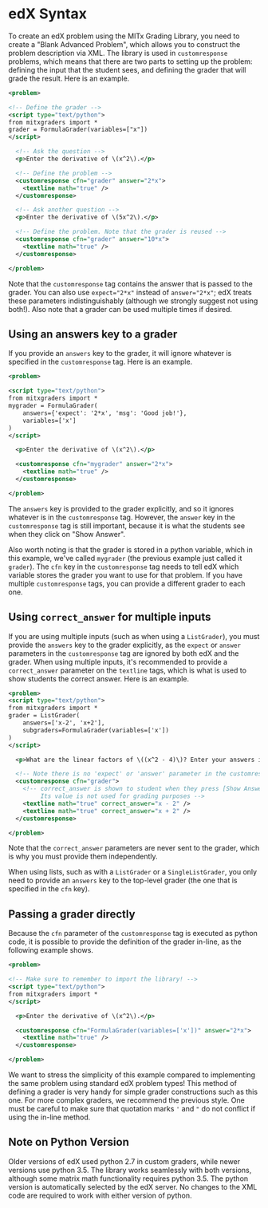 # edX Syntax

To create an edX problem using the MITx Grading Library, you need to create a "Blank Advanced Problem", which allows you to construct the problem description via XML. The library is used in `customresponse` problems, which means that there are two parts to setting up the problem: defining the input that the student sees, and defining the grader that will grade the result. Here is an example.

```XML
<problem>

<!-- Define the grader -->
<script type="text/python">
from mitxgraders import *
grader = FormulaGrader(variables=["x"])
</script>

  <!-- Ask the question -->
  <p>Enter the derivative of \(x^2\).</p>

  <!-- Define the problem -->
  <customresponse cfn="grader" answer="2*x">
    <textline math="true" />
  </customresponse>

  <!-- Ask another question -->
  <p>Enter the derivative of \(5x^2\).</p>

  <!-- Define the problem. Note that the grader is reused -->
  <customresponse cfn="grader" answer="10*x">
    <textline math="true" />
  </customresponse>

</problem>
```

Note that the `customresponse` tag contains the answer that is passed to the grader. You can also use `expect="2*x"` instead of `answer="2*x"`; edX treats these parameters indistinguishably (although we strongly suggest not using both!). Also note that a grader can be used multiple times if desired.


## Using an answers key to a grader

If you provide an `answers` key to the grader, it will ignore whatever is specified in the `customresponse` tag. Here is an example.

```XML
<problem>

<script type="text/python">
from mitxgraders import *
mygrader = FormulaGrader(
    answers={'expect': '2*x', 'msg': 'Good job!'},
    variables=['x']
)
</script>

  <p>Enter the derivative of \(x^2\).</p>

  <customresponse cfn="mygrader" answer="2*x">
    <textline math="true" />
  </customresponse>

</problem>
```

The `answers` key is provided to the grader explicitly, and so it ignores whatever is in the `customresponse` tag. However, the `answer` key in the `customresponse` tag is still important, because it is what the students see when they click on "Show Answer".

Also worth noting is that the grader is stored in a python variable, which in this example, we've called `mygrader` (the previous example just called it `grader`). The `cfn` key in the `customresponse` tag needs to tell edX which variable stores the grader you want to use for that problem. If you have multiple `customresponse` tags, you can provide a different grader to each one.


## Using `correct_answer` for multiple inputs

If you are using multiple inputs (such as when using a `ListGrader`), you must provide the `answers` key to the grader explicitly, as the `expect` or `answer` parameters in the `customresponse` tag are ignored by both edX and the grader. When using multiple inputs, it's recommended to provide a `correct_answer` parameter on the `textline` tags, which is what is used to show students the correct answer. Here is an example.

```XML
<problem>
<script type="text/python">
from mitxgraders import *
grader = ListGrader(
    answers=['x-2', 'x+2'],
    subgraders=FormulaGrader(variables=['x'])
)
</script>

  <p>What are the linear factors of \((x^2 - 4)\)? Enter your answers in any order.</p>

  <!-- Note there is no 'expect' or 'answer' parameter in the customresponse tag -->
  <customresponse cfn="grader">
    <!-- correct_answer is shown to student when they press [Show Answer].
         Its value is not used for grading purposes -->
    <textline math="true" correct_answer="x - 2" />
    <textline math="true" correct_answer="x + 2" />
  </customresponse>

</problem>
```

Note that the `correct_answer` parameters are never sent to the grader, which is why you must provide them independently.

When using lists, such as with a `ListGrader` or a `SingleListGrader`, you only need to provide an `answers` key to the top-level grader (the one that is specified in the `cfn` key).


## Passing a grader directly

Because the `cfn` parameter of the `customresponse` tag is executed as python code, it is possible to provide the definition of the grader in-line, as the following example shows.

```XML
<problem>

<!-- Make sure to remember to import the library! -->
<script type="text/python">
from mitxgraders import *
</script>

  <p>Enter the derivative of \(x^2\).</p>

  <customresponse cfn="FormulaGrader(variables=['x'])" answer="2*x">
    <textline math="true" />
  </customresponse>

</problem>
```

We want to stress the simplicity of this example compared to implementing the same problem using standard edX problem types! This method of defining a grader is very handy for simple grader constructions such as this one. For more complex graders, we recommend the previous style. One must be careful to make sure that quotation marks `'` and `"` do not conflict if using the in-line method.


## Note on Python Version

Older versions of edX used python 2.7 in custom graders, while newer versions use python 3.5. The library works seamlessly with both versions, although some matrix math functionality requires python 3.5. The python version is automatically selected by the edX server. No changes to the XML code are required to work with either version of python.
